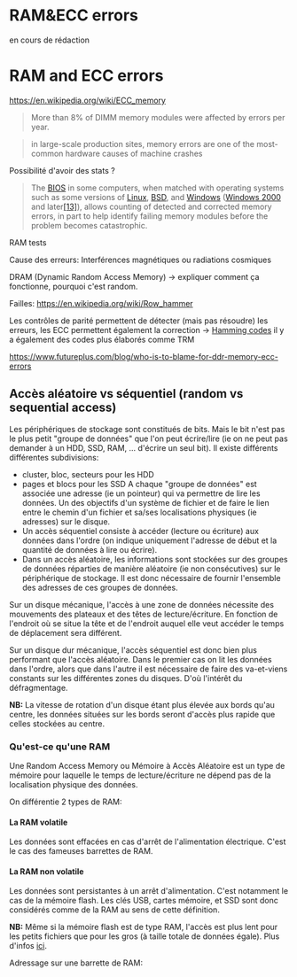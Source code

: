 

# RAM&ECC errors

en cours de rédaction
# RAM and ECC errors
https://en.wikipedia.org/wiki/ECC_memory
> More than 8% of DIMM memory modules were affected by errors per year.

> in large-scale production sites, memory errors are one of the most-common hardware causes of machine crashes


Possibilité d'avoir des stats ?
> The [BIOS](https://en.wikipedia.org/wiki/BIOS "BIOS") in some computers, when matched with operating systems such as some versions of [Linux](https://en.wikipedia.org/wiki/Linux "Linux"), [BSD](https://en.wikipedia.org/wiki/BSD "BSD"), and [Windows](https://en.wikipedia.org/wiki/Windows "Windows") ([Windows 2000](https://en.wikipedia.org/wiki/Windows_2000 "Windows 2000") and later[[13]](https://en.wikipedia.org/wiki/ECC_memory#cite_note-15)), allows counting of detected and corrected memory errors, in part to help identify failing memory modules before the problem becomes catastrophic.


RAM tests

Cause des erreurs:
Interférences magnétiques ou radiations cosmiques

DRAM (Dynamic Random Access Memory) -> expliquer comment ça fonctionne, pourquoi c'est random.

Failles: https://en.wikipedia.org/wiki/Row_hammer

Les contrôles de parité permettent de détecter (mais pas résoudre) les erreurs, les ECC permettent également la correction
-> [Hamming codes](https://en.wikipedia.org/wiki/Hamming_code "Hamming code") il y a également des codes plus élaborés comme TRM


https://www.futureplus.com/blog/who-is-to-blame-for-ddr-memory-ecc-errors

## Accès aléatoire vs séquentiel (random vs sequential access)
Les périphériques de stockage sont constitués de bits. Mais le bit n'est pas le plus petit "groupe de données" que l'on peut écrire/lire (ie on ne peut pas demander à un HDD, SSD, RAM, ... d'écrire un seul bit). Il existe différents différentes subdivisions:
- cluster, bloc, secteurs pour les HDD
- pages et blocs pour les SSD
A chaque "groupe de données" est associée une adresse (ie un pointeur) qui va permettre de lire les données. Un des objectifs d'un système de fichier et de faire le lien entre le chemin d'un fichier et sa/ses localisations physiques (ie adresses) sur le disque.
- Un accès séquentiel consiste à accéder (lecture ou écriture) aux données dans l'ordre (on indique uniquement l'adresse de début et la quantité de données à lire ou écrire).
- Dans un accès aléatoire, les informations sont stockées sur des groupes de données réparties de manière aléatoire (ie non consécutives) sur le périphérique de stockage. Il est donc nécessaire de fournir l'ensemble des adresses de ces groupes de données. 

Sur un disque mécanique, l'accès à une zone de données nécessite des mouvements des plateaux et des têtes de lecture/écriture. En fonction de l'endroit où se situe la tête et de l'endroit auquel elle veut accéder le temps de déplacement sera différent.

Sur un disque dur mécanique, l'accès séquentiel est donc bien plus performant que l'accès aléatoire. Dans le premier cas on lit les données dans l'ordre, alors que dans l'autre il est nécessaire de faire des va-et-viens constants sur les différentes zones du disques. D'où l'intérêt du défragmentage.

**NB:** La vitesse de rotation d'un disque étant plus élevée aux bords qu'au centre, les données situées sur les bords seront d'accès plus rapide que celles stockées au centre.

### Qu'est-ce qu'une RAM
Une Random Access Memory ou Mémoire à Accès Aléatoire est un type de mémoire pour laquelle le temps de lecture/écriture ne dépend pas de la localisation physique des données. 

On différentie 2 types de RAM:
#### La RAM volatile
Les données sont effacées en cas d'arrêt de l'alimentation électrique. C'est le cas des fameuses barrettes de RAM. 
#### La RAM non volatile
Les données sont persistantes à un arrêt d'alimentation. C'est notamment le cas de la mémoire flash. Les clés USB, cartes mémoire, et SSD sont donc considérés comme de la RAM au sens de cette définition.

**NB:** Même si la mémoire flash est de type RAM, l'accès est plus lent pour les petits fichiers que pour les gros (à taille totale de données égale). Plus d'infos [ici](https://www.infobidouille.com/articles/26/03-secteurs-pages-blocs-comprendre-ssd).


Adressage sur une barrette de RAM:
